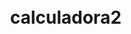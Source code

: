 # calculadora2<!DOCTYPE html>
<html lang="en">
<head>
    <meta charset="UTF-8">
    <meta name="viewport" content="width=device-width, initial-scale=1.0">
    <style>
        body {
            display: flex;
            align-items: center;
            justify-content: center;
            height: 100vh;
            margin: 0;
        }

        .calculator {
            text-align: center;
            border: 1px solid #ccc;
            padding: 10px;
            border-radius: 5px;
            width: 300px;
        }

        .buttons {
            display: grid;
            grid-template-columns: repeat(4, 1fr);
            grid-gap: 5px;
        }

        button {
            padding: 10px;
            font-size: 16px;
            cursor: pointer;
        }

        #display {
            width: 100%;
            padding: 10px;
            margin-bottom: 10px;
            font-size: 20px;
        }
    </style>
    <title>Calculadora</title>
</head>
<body>

    <div class="calculator">
        <input type="text" id="display" readonly>
        <div class="buttons">
            <button onclick="appendNumber('7')">7</button>
            <button onclick="appendNumber('8')">8</button>
            <button onclick="appendNumber('9')">9</button>
            <button onclick="appendOperator('/')">/</button>
            
            <button onclick="appendNumber('4')">4</button>
            <button onclick="appendNumber('5')">5</button>
            <button onclick="appendNumber('6')">6</button>
            <button onclick="appendOperator('*')">*</button>
            
            <button onclick="appendNumber('1')">1</button>
            <button onclick="appendNumber('2')">2</button>
            <button onclick="appendNumber('3')">3</button>
            <button onclick="appendOperator('-')">-</button>
            
            <button onclick="appendNumber('0')">0</button>
            <button onclick="appendOperator('.')">.</button>
            <button onclick="calculate(apagar)">=</button>
            <button onclick="appendOperator('+')">+</button>
        </div>
    </div>

    <script>
        let display = document.getElementById('display');

        function appendNumber(num) {
            display.value += num;
        }

        function appendOperator(operator) {
            display.value += operator;
        }

        function calculate() {
            try {
                display.value = eval(display.value);
            } catch (error) {
                display.value = 'Error';
            }
        }
    </script>
</body>
</html>
